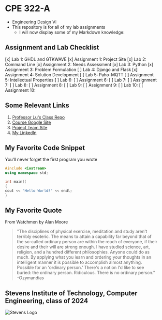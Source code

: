 # CPE 322-A

* Engineering Design VI
* This repository is for all of my lab assignments
  * I will now display some of my Markdown knowledge:

## Assignment and Lab Checklist
[x] Lab 1: GHDL and GTKWAVE
[x] Assignment 1: Project Site
[x] Lab 2: Command Line
[x] Assignment 2: Needs Assessment
[x] Lab 3: Python
[x] Assignment 3: Problem Formulation
[ ] Lab 4: Django and Flask
[x] Assignment 4: Solution Development
[ ] Lab 5: Paho-MQTT
[ ] Assignment 5: Intellectual Properties
[ ] Lab 6: 
[ ] Assignment 6:
[ ] Lab 7:
[ ] Assignment 7: 
[ ] Lab 8: 
[ ] Assignment 8:
[ ] Lab 9:
[ ] Assignment 9:
[ ] Lab 10:
[ ] Assignment 10:

## Some Relevant Links
1. [Professor Lu's Class Repo](https://github.com/jli198/iot)
2. [Course Google Site](https://sites.google.com/view/ece322)
3. [Project Team Site](https://sites.google.com/stevens.edu/cpe322-23s-proj13/)
4. [My LinkedIn](https://www.linkedin.com/in/angeltomasordonezretamar/)

## My Favorite Code Snippet
You'll never forget the first program you wrote
~~~CPP
#include <iostream>
using namespace std;

int main()
{
cout << "Hello World!" << endl;
}
~~~

## My Favorite Quote
From Watchmen by Alan Moore
> "The disciplines of physical exercise, meditation and study aren't terribly esoteric. The means to attain a capability far beyond that of the so-called ordinary person are within the reach of everyone, if their desire and their will are strong enough. I have studied science, art, religion, and a hundred different philosophies. Anyone could do as much. By applying what you learn and ordering your thoughts in an intelligent manner it is possible to accomplish almost anything. Possible for an 'ordinary person.' There's a notion I'd like to see buried: the ordinary person. Ridiculous. There is no ordinary person." -Ozymandias

## Stevens Institute of Technology, Computer Engineering, class of 2024
![Stevens Logo](https://web.stevens.edu/news/newspoints/brand-logos/2020/Circular/Stevens-Circular-Logo-2020_RED.png)
